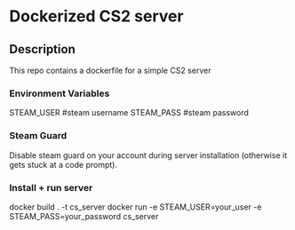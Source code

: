 # Dockerized CS2 server

## Description 
This repo contains a dockerfile for a simple CS2 server

### Environment Variables
STEAM_USER  #steam username
STEAM_PASS  #steam password

### Steam Guard
Disable steam guard on your account during server installation (otherwise it gets stuck at a code prompt).

### Install + run server
docker build . -t cs_server
docker run -e STEAM_USER=your_user -e STEAM_PASS=your_password cs_server


